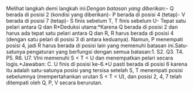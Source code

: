 Melihat langkah demi langkah ini:*Dengan batasan yang diberikan:*- Q berada di posisi 2 (kondisi yang diberikan)- P berada di posisi 4 (tetap)- V berada di posisi 7 (tetap)- S finis sebelum T, T finis sebelum U- Tepat satu pelari antara Q dan R*Deduksi utama:*Karena Q berada di posisi 2 dan harus ada tepat satu pelari antara Q dan R, R harus berada di posisi 4 (dengan satu pelari di posisi 3 di antara keduanya). Namun, P menempati posisi 4, jadi R harus berada di posisi lain yang memenuhi batasan ini.Satu-satunya pengaturan yang berfungsi dengan semua batasan:1. S2. Q3. T4. P5. R6. U7. VIni memenuhi S < T < U dan menempatkan pelari secara logis.*Jawaban: C. U finis di posisi ke-6.*U pasti berada di posisi 6 karena itu adalah satu-satunya posisi yang tersisa setelah S, T menempati posisi sebelumnya (mempertahankan urutan S < T < U), dan posisi 2, 4, 7 telah ditempati oleh Q, P, V secara berurutan.